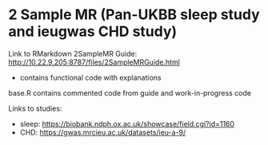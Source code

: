 # 2 Sample MR (Pan-UKBB sleep study and ieugwas CHD study)

Link to RMarkdown 2SampleMR Guide: http://10.22.9.205:8787/files/2SampleMRGuide.html
- contains functional code with explanations

base.R contains commented code from guide and work-in-progress code

Links to studies: 
- sleep: https://biobank.ndph.ox.ac.uk/showcase/field.cgi?id=1160
- CHD: https://gwas.mrcieu.ac.uk/datasets/ieu-a-9/
